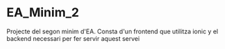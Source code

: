 # EA_Minim_2
Projecte del segon minim d'EA.
Consta d'un frontend que utilitza ionic y el backend necessari per fer servir aquest servei
